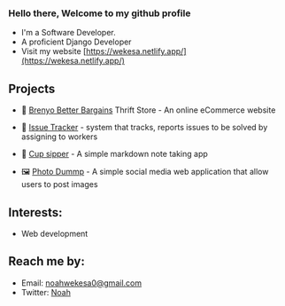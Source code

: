 ### Hello there, Welcome to my github profile

<!--
profile here
-->

- I'm a Software Developer.
- A proficient Django Developer
- Visit my website [https://wekesa.netlify.app/](https://wekesa.netlify.app/)

## Projects

- 🌟 [Brenyo Better Bargains](https://betterbargains.vercel.app/) Thrift Store - An online eCommerce website
- 🐛 [Issue Tracker](https://issuetrackero.vercel.app/) - system that tracks, reports issues to be solved by assigning to workers
- 🥤 [Cup sipper](url) - A simple markdown note taking app

- 🖼️ [Photo Dummp](https://photoalbumapp.vercel.app/) - A simple social media web application that allow users to post images

## Interests:

- Web development

## Reach me by:

- Email: <a href="mailto:noahwekesa0@gmail.com" target="_blank">noahwekesa0@gmail.com</a>
- Twitter: <a href="http://x.com" target="_blank">Noah</a>
